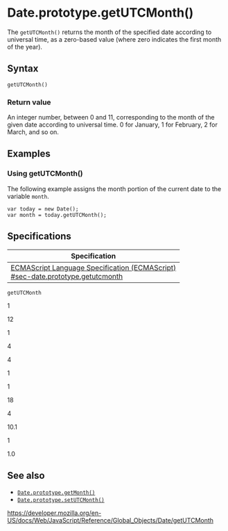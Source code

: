 # Date.prototype.getUTCMonth()

The `getUTCMonth()` returns the month of the specified date according to universal time, as a zero-based value (where zero indicates the first month of the year).

## Syntax

    getUTCMonth()

### Return value

An integer number, between 0 and 11, corresponding to the month of the given date according to universal time. 0 for January, 1 for February, 2 for March, and so on.

## Examples

### Using getUTCMonth()

The following example assigns the month portion of the current date to the variable `month`.

    var today = new Date();
    var month = today.getUTCMonth();

## Specifications

<table><thead><tr class="header"><th>Specification</th></tr></thead><tbody><tr class="odd"><td><a href="https://tc39.es/ecma262/#sec-date.prototype.getutcmonth">ECMAScript Language Specification (ECMAScript)<br />
<span class="small">#sec-date.prototype.getutcmonth</span></a></td></tr></tbody></table>

`getUTCMonth`

1

12

1

4

4

1

1

18

4

10.1

1

1.0

## See also

-   [`Date.prototype.getMonth()`](getmonth)
-   [`Date.prototype.setUTCMonth()`](setutcmonth)

<a href="https://developer.mozilla.org/en-US/docs/Web/JavaScript/Reference/Global_Objects/Date/getUTCMonth" class="_attribution-link">https://developer.mozilla.org/en-US/docs/Web/JavaScript/Reference/Global_Objects/Date/getUTCMonth</a>
